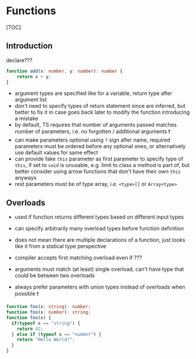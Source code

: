# Functions

[TOC]

## Introduction

<!-- ToDo: Finish -->
declare???

```typescript
function add(x: number, y: number): number {
    return x + y;
}
```

- argument types are specified like for a variable, return type after argument list
- don't need to specify types of return statement since are inferred, but better to fix it in case goes back later to modify the function introducing a mistake
- by default, TS requires that number of arguments passed matches number of parameters, i.e. no forgotten / additional arguments ❗️
- can make parameters optional using `?` sign after name, required parameters must be ordered before any optional ones, or alternatively use default values for same effect
- can provide fake `this` parameter as first parameter to specify type of `this`, if set to `void` is unusable, e.g. limit to class a method is part of, but better consider using arrow functions that don't have their own `this` anyways
- rest parameters must be of type array, i.e. `<type>[]` or `Array<type>`

## Overloads

- used if function returns different types based on different input types
- can specify arbitrarily many overload types before function definition
- does not mean there are multiple declarations of a function, just looks like it from a statical type perspective

- compiler accepts first matching overload even if ???
- arguments must match (at least) single overload, can't have type that could be between two overloads
- always prefer parameters with union types instead of overloads when possible ❗️

```typescript
function foo(x: string): number;
function foo(x: number): string;
function foo(x) {
  if(typeof x == "string") {
    return 42;
  } else if (typeof x == "number") {
    return "Hello World!";
  }
}
```